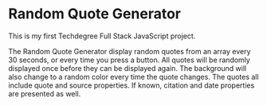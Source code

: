 # Random Quote Generator

This is my first Techdegree Full Stack JavaScript project.

The Random Quote Generator display random quotes from an array every 30 seconds, or every time you press a button. All quotes will be randomly displayed once before they can be displayed again. The background will also change to a random color every time the quote changes. The quotes all include quote and source properties. If known, citation and date properties are presented as well.
